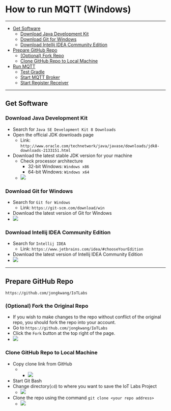 # How to run MQTT (Windows)

----

- [Get Software](#get-software)
    - [Download Java Development Kit](#download-jdk)
    - [Download Git for Windows](#download-git)
    - [Download Intellij IDEA Community Edition](#intellij)
- [Prepare GitHub Repo](#prepare-github-repo)
    - [(Optional) Fork Repo](#fork)
    - [Clone GitHub Repo to Local Machine](#)
- [Run MQTT](#)
    - [Test Gradle](#)
    - [Start MQTT Broker](#)
    - [Start Register Receiver](#)

----

## <a name="get-software">Get Software

### <a name="download-jdk">Download Java Development Kit
- Search for `Java SE Development Kit 8 Downloads`
- Open the official JDK downloads page
    - Link: `http://www.oracle.com/technetwork/java/javase/downloads/jdk8-downloads-2133151.html`
- Download the latest stable JDK version for your machine
    - Check processor architecture
        - 32-bit Windows: `Windows x86`
        - 64-bit Windows: `Windows x64`
    - <img src="https://raw.githubusercontent.com/mjkim610/IoTLabs/master/assets/img/mqtt_tutorial_mjkim610/jdk.png">

### <a name="download-git">Download Git for Windows
- Search for `Git for Windows`
    - Link: `https://git-scm.com/download/win`
- Download the latest version of Git for Windows
- <img src="https://raw.githubusercontent.com/mjkim610/IoTLabs/master/assets/img/mqtt_tutorial_mjkim610/git.png">

### <a name="download-intellij">Download Intellij IDEA Community Edition
- Search for `Intellij IDEA`
    - Link: `https://www.jetbrains.com/idea/#chooseYourEdition`
- Download the latest version of Intellij IDEA Community Edition
- <img src="https://raw.githubusercontent.com/mjkim610/IoTLabs/master/assets/img/mqtt_tutorial_mjkim610/intellij.png">

----

## <a name="prepare-github-repo">Prepare GitHub Repo
`https://github.com/jongkwang/IoTLabs`

### <a name="fork">(Optional) Fork the Original Repo
- If you wish to make changes to the repo without conflict of the original repo, you should fork the repo into your account.
- Go to `https://github.com/jongkwang/IoTLabs`
- Click the `Fork` button at the top right of the page.
- <img src="https://raw.githubusercontent.com/mjkim610/IoTLabs/master/assets/img/mqtt_tutorial_mjkim610/fork.png">

### <a name="clone">Clone GitHub Repo to Local Machine
- Copy clone link from GitHub
    - - <img src="https://raw.githubusercontent.com/mjkim610/IoTLabs/master/assets/img/mqtt_tutorial_mjkim610/github_get_link.png">
- Start Git Bash
- Change directory(`cd`) to where you want to save the IoT Labs Project
    - <img src="https://raw.githubusercontent.com/mjkim610/IoTLabs/master/assets/img/mqtt_tutorial_mjkim610/git_bash_cd.png">
- Clone the repo using the command `git clone <your repo address>`
    - <img src="https://raw.githubusercontent.com/mjkim610/IoTLabs/master/assets/img/mqtt_tutorial_mjkim610/git_bash_clone.png">
